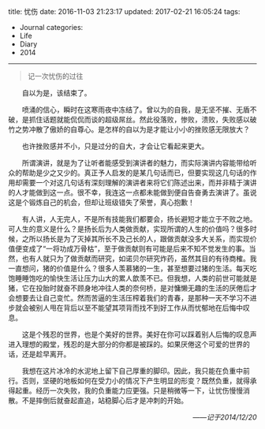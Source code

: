 title: 忧伤
date: 2016-11-03 21:23:17
updated: 2017-02-21 16:05:24
tags:
- Journal
categories:
- Life
- Diary
- 2014
---
> 记一次忧伤的过往

<div style="text-indent:2em">
<p>自以为是，该结束了。</p>
<p>喷涌的信心，瞬时在这寒雨夜中冻结了。曾以为的自我，是无坚不摧、无盾不破，是抓住话题就能侃侃而谈的超级屌丝。然此役落败，惨败，溃败，失败感以破竹之势冲散了傲娇的自尊心。是怎样的自以为是才能让小小的挫败感无限放大？</p>
<p>也许挫败感并不小，只是过分的自大，才会让它看起来更大。</p>
<p>所谓演讲，就是为了让听者能感受到演讲者的魅力，而实际演讲内容能带给听众的帮助是少之又少的。真正予人启发的是某几句话而已，但要实现这几句话的作用却需要一个对这几句话有深刻理解的演讲者来将它们陈述出来，而并非精于演讲的人才能做到这一点。很不幸，我连这一点都未能做到便自告奋勇去演讲了。虽说这是个锻炼自己的机会，但却让班级错失了荣誉，真心抱歉！</p>
<p>有人讲，人无完人，不是所有技能我们都要会，扬长避短才能立于不败之地。可人生的意义是什么？是扬长后为人类做贡献，实现所谓的人生的价值吗？很多时候，之所以扬长是为了灭掉其所长不及己长的人，跟做贡献没多大关系，而实现价值便变成了“一将功成万骨枯”，至于做贡献则有可能是后来不知不觉发生的事。当然，也有人就只为了做贡献而研究，如诺贝尔研究炸药，虽然其目的有待商榷。我一直想问，猪的价值是什么？很多人羡慕猪的一生，甚至想要过猪的生活。每天吃饱睡睡饱吃的愉快生活让压力山大的累人歆羡不已。但我想，人类的前世可能就是猪，它在投胎时就奋不顾身地冲往人类的奈何桥，是对慵懒无趣的生活的厌倦后才会想要去让自己变忙。然而苦逼的生活压榨着我们的青春，是那种一天不学习不进步就会被别人甩在背后以至不能望其项背而找不到好工作从而忧郁地在后悔中叹息。</p>
<p>这是个残忍的世界，也是个美好的世界。美好在你可以踩着别人后悔的叹息声进入理想的殿堂，残忍的是大部分的你都是被踩的。如果厌倦这个可爱的世界的话，还是趁早离开。</p>
<p>我想在这片冰冷的水泥地上留下自己厚重的脚印。因此，我只能在负重中前行。否则，坚硬的地板如何在受力小的情况下产生明显的形变？既然负重，就得承得起重。经历一次失败，我的负重能力应更强。只是稍微等一下，让忧伤慢慢消散。不是摔倒后就奋起直追，站稳脚心后才是冲刺的开始。</p>

</div>

<div style="text-align:right;font-style:italic">
——记于2014/12/20
</div>
